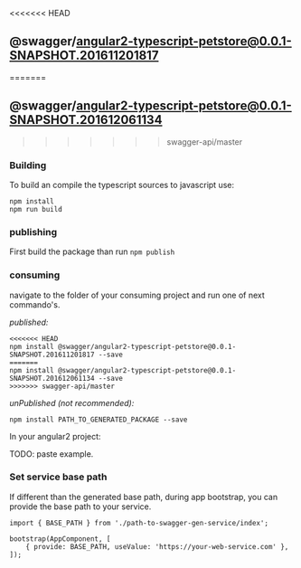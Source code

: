 <<<<<<< HEAD
## @swagger/angular2-typescript-petstore@0.0.1-SNAPSHOT.201611201817
=======
## @swagger/angular2-typescript-petstore@0.0.1-SNAPSHOT.201612061134
>>>>>>> swagger-api/master

### Building

To build an compile the typescript sources to javascript use:
```
npm install
npm run build
```

### publishing

First build the package than run ```npm publish```

### consuming

navigate to the folder of your consuming project and run one of next commando's.

_published:_

```
<<<<<<< HEAD
npm install @swagger/angular2-typescript-petstore@0.0.1-SNAPSHOT.201611201817 --save
=======
npm install @swagger/angular2-typescript-petstore@0.0.1-SNAPSHOT.201612061134 --save
>>>>>>> swagger-api/master
```

_unPublished (not recommended):_

```
npm install PATH_TO_GENERATED_PACKAGE --save
```

In your angular2 project:

TODO: paste example.

### Set service base path
If different than the generated base path, during app bootstrap, you can provide the base path to your service. 

```
import { BASE_PATH } from './path-to-swagger-gen-service/index';

bootstrap(AppComponent, [
    { provide: BASE_PATH, useValue: 'https://your-web-service.com' },
]);
```  